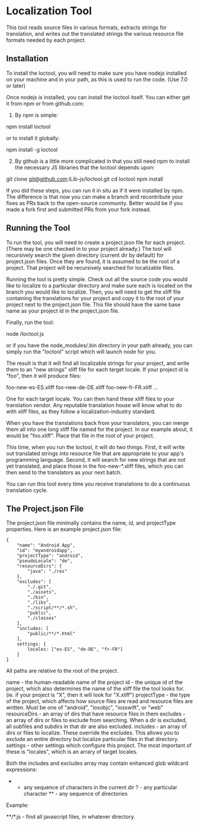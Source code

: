 Localization Tool
=================

This tool reads source files in various formats, extracts strings
for translation, and writes out the translated strings the various 
resource file formats needed by each project.

Installation
------------

To install the loctool, you will need to make sure you have nodejs installed
on your machine and in your path, as this is used to run the code. (Use 7.0 or later)

Once nodejs is installed, you can install the loctool itself. You can either
get it from npm or from github.com:

1. By npm is simple:

npm install loctool

or to install it globally:

npm install -g loctool

2. By github is a little more complicated in that you still need npm to install 
the necessary JS libraries that the loctool depends upon:

git clone git@github.com:iLib-js/loctool.git
cd loctool
npm install

If you did these steps, you can run it in situ as if it were installed by npm.
The difference is that now you can make a branch and recontribute your fixes as
PRs back to the open-source community. Better would be if you made a fork first
and submitted PRs from your fork instead.

Running the Tool
----------------

To run the tool, you will need to create a project.json file for 
each project. (There may be one checked in to your project already.)
The tool will recursively search the given directory
(current dir by default) for project.json files. Once they are
found, it is assumed to be the root of a project. That project will
be recursively searched for localizable files.

Running the tool is pretty simple. Check out all the source code you
would like to localize to a particular directory and make sure each
is located on the branch you would like to localize. Then, you will
need to get the xliff file containing the translations for your
project and copy it to the root of your project next to the 
project.json file. This file should have the same base name as your
project id in the project.json file.

Finally, run the tool:

node <path-to-the-loctool-dir>/loctool.js

or if you have the node_modules/.bin directory in your path already,
you can simply run the "loctool" script which will launch node for
you.

The result is that it will find all localizable strings for your 
project, and write them to an "new strings" xliff file for each
target locale. If your project id is "foo", then it will produce files:

foo-new-es-ES.xliff
foo-new-de-DE.xliff
foo-new-fr-FR.xliff
...

One for each target locale. You can then hand these xliff files to
your translation vendor. Any reputable translation house will know
what to do with xliff files, as they follow a localization-industry 
standard.

When you have the translations back from your translators, you can 
merge them all into one long xliff file named for the project. In 
our example about, it would be "foo.xliff". Place that file in the
root of your project.

This time, when you run the loctool, it will do two things. First,
it will write out translated strings into resource file that are
appropriate to your app's programming language. Second, it will 
search for new strings that are not yet translated, and place those
in the foo-new-*.xliff files, which you can then send to the translators
as your next batch.

You can run this tool every time you receive translations to do
a continuous translation cycle.

The Project.json File
---------------------

The project.json file minimally contains the name, id, and projectType
properties. Here is an example project.json file:

```
{
    "name": "Android App",
    "id": "myandroidapp",
    "projectType": "android",
    "pseudoLocale": "de",
    "resourceDirs": {
    	"java": "./res"
    },
    "excludes": [
    	"./.git",
    	"./assets",
    	"./bin",
    	"./libs",
    	"./script/**/*.sh",
    	"public",
    	"./classes"
    ],
    "includes: [
    	"public/**/*.html"
    ],
    settings: {
        locales: ["es-ES", "de-DE", "fr-FR"]            
    }
}
```

All paths are relative to the root of the project.

name         - the human-readable name of the project
id           - the unique id of the project, which also determines the 
               name of the xliff file the tool looks for. (ie. if your
               project is "X", then it will look for "X.xliff")
projectType  - the type of the project, which affects how source files
               are read and resource files are written. Must be one of
               "android", "iosobjc", "iosswift", or "web"
resourceDirs - an array of dirs that have resource files in them
excludes     - an array of dirs or files to exclude from searching. When
               a dir is excluded, all subfiles and subdirs in that dir 
               are also excluded.
includes     - an array of dirs or files to localize. These override the 
               excludes. This allows you to exclude an entire directory
               but localize particular files in that directory.
settings     - other settings which configure this project. The most
               important of these is "locales", which is an arrary of
               target locales.

Both the includes and excludes array may contain enhanced glob 
wildcard expressions:

* - any sequence of characters in the current dir
? - any particular character
** - any sequence of directories

Example:

**/*.js   - find all javascript files, in whatever directory.
